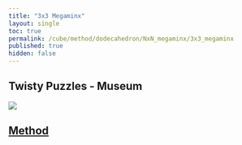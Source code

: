 ```yaml
---
title: "3x3 Megaminx"
layout: single
toc: true
permalink: /cube/method/dodecahedron/NxN_megaminx/3x3_megaminx
published: true
hidden: false
---
```


<head>
  <base target="_blank">
</head>



## Twisty Puzzles - Museum

<a href="https://twistypuzzles.com/app/museum/museum_showitem.php?pkey=650">
  <img src="https://twistypuzzles.com/museum/large/00650-01.jpg">
</a>



## [Method](/cube/method/dodecahedron/NxN_megaminx/3x3_megaminx/method)
